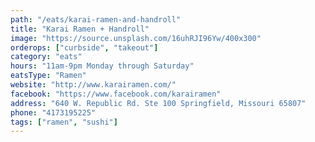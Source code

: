 ```yaml
---
path: "/eats/karai-ramen-and-handroll"
title: "Karai Ramen + Handroll"
image: "https://source.unsplash.com/16uhRJI96Yw/400x300"
orderops: ["curbside", "takeout"]
category: "eats"
hours: "11am-9pm Monday through Saturday"
eatsType: "Ramen"
website: "http://www.karairamen.com/"
facebook: "https://www.facebook.com/karairamen"
address: "640 W. Republic Rd. Ste 100 Springfield, Missouri 65807"
phone: "4173195225"
tags: ["ramen", "sushi"]
---
```

